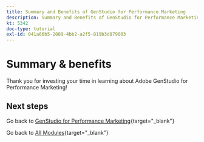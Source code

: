 ```yaml
---
title: Summary and Benefits of GenStudio for Performance Marketing
description: Summary and Benefits of GenStudio for Performance Marketing
kt: 5342
doc-type: tutorial
exl-id: 041a66b5-2089-4bb2-a2f5-819b3d879003
---
```

# Summary & benefits

Thank you for investing your time in learning about Adobe GenStudio for Performance Marketing! 


## Next steps

Go back to [GenStudio for Performance Marketing](./genstudio.md){target="_blank"}

Go back to [All Modules](./../../../overview.md){target="_blank"}
